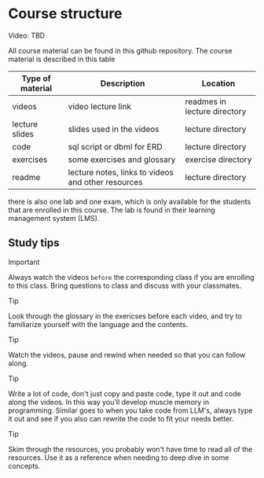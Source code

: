 # Course structure

Video: TBD
<!-- **part 1 - video on course structure** -->

<!-- <a href="https://www.youtube.com/watch?v=YZxZt7plGyI" target="_blank">
  <img src="https://github.com/kokchun/assets/blob/main/python_videos/course_structure.png?raw=true" alt="course structure" width="600">
</a> -->

<!-- **part 2 - navigating github repository**

TODO: video -->

<!--
<a href="https://youtu.be/woVKB99-KFg" target="_blank">
  <img src="https://github.com/kokchun/assets/blob/main/sql/01_course_structure_2.png?raw=true" alt="dbeaver navigation" width="600">
</a> -->

All course material can be found in this github repository. The course material is described in this table

| Type of material | Description                                        | Location                     |
| ---------------- | -------------------------------------------------- | ---------------------------- |
| videos           | video lecture link                                 | readmes in lecture directory |
| lecture slides   | slides used in the videos                          | lecture directory            |
| code             | sql script or dbml for ERD                         | lecture directory            |
| exercises        | some exercises and glossary                        | exercise directory           |
| readme           | lecture notes, links to videos and other resources | lecture directory            |

there is also one lab and one exam, which is only available for the students that are enrolled in this course. The lab is found in their learning management system (LMS).

## Study tips

> [!IMPORTANT]
> Always watch the videos `before` the corresponding class if you are enrolling to this class. Bring questions to class and discuss with your classmates.

> [!TIP]
> Look through the glossary in the exericses before each video, and try to familiarize yourself with the language and the contents.

> [!TIP]
> Watch the videos, pause and rewind when needed so that you can follow along.

> [!TIP]
> Write a lot of code, don't just copy and paste code, type it out and code along the videos. In this way you'll develop muscle memory in programming. Similar goes to when you take code from LLM's, always type it out and see if you also can rewrite the code to fit your needs better.

> [!TIP]
> Skim through the resources, you probably won't have time to read all of the resources. Use it as a reference when needing to deep dive in some concepts.
